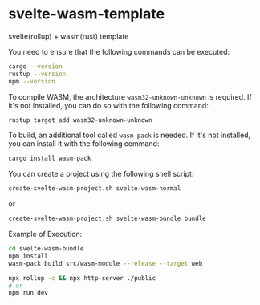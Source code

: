 # svelte-wasm-template
svelte(rollup) + wasm(rust) template

You need to ensure that the following commands can be executed:

```bash
cargo --version
rustup --version
npm --version
```

To compile WASM, the architecture ```wasm32-unknown-unknown``` is required. If it's not installed, you can do so with the following command:

```bash
rustup target add wasm32-unknown-unknown
```

To build, an additional tool called ```wasm-pack``` is needed. If it's not installed, you can install it with the following command:

```bash
cargo install wasm-pack
```

You can create a project using the following shell script:

```bash
create-svelte-wasm-project.sh svelte-wasm-normal
```

or

```bash
create-svelte-wasm-project.sh svelte-wasm-bundle bundle
```

Example of Execution:

```bash
cd svelte-wasm-bundle
npm install
wasm-pack build src/wasm-module --release --target web

npx rollup -c && npx http-server ./public
# or
npm run dev
```
